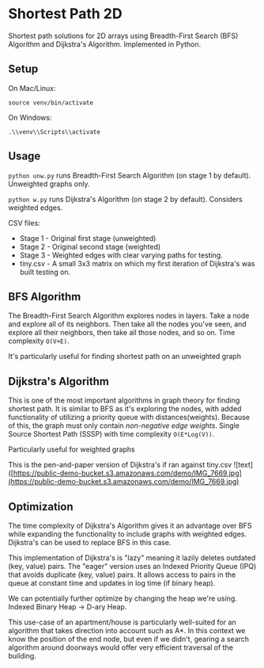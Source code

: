 # Shortest Path 2D
Shortest path solutions for 2D arrays using Breadth-First Search (BFS) Algorithm and Dijkstra's Algorithm. Implemented in Python.

## Setup

On Mac/Linux:

`source venv/bin/activate`

On Windows:

`.\\venv\\Scripts\\activate`

## Usage

`python unw.py` runs Breadth-First Search Algorithm (on stage 1 by default). Unweighted graphs only.

`python w.py` runs Dijkstra's Algorithm (on stage 2 by default). Considers weighted edges.

CSV files:
 - Stage 1 - Original first stage (unweighted)
 - Stage 2 - Original second stage (weighted)
 - Stage 3 - Weighted edges with clear varying paths for testing.
 - tiny.csv - A small 3x3 matrix on which my first iteration of Dijkstra's was built testing on.

## BFS Algorithm

The Breadth-First Search Algorithm explores nodes in layers. Take a node and explore all of its neighbors. Then take all the nodes you've seen, and explore all their neighbors, then take all those nodes, and so on. Time complexity `O(V+E)`.

It's particularly useful for finding shortest path on an unweighted graph

## Dijkstra's Algorithm

This is one of the most important algorithms in graph theory for finding shortest path. It is similar to BFS as it's exploring the nodes, with added functionality of utilizing a priority queue with distances(weights). Because of this, the graph must only contain _non-negative edge weights_. Single Source Shortest Path (SSSP) with time complexity `O(E*Log(V))`.

Particularly useful for weighted graphs

This is the pen-and-paper version of Dijkstra's if ran against tiny.csv
![text]([https://public-demo-bucket.s3.amazonaws.com/demo/IMG_7669.jpg](https://public-demo-bucket.s3.amazonaws.com/demo/IMG_7669.jpg)

## Optimization

The time complexity of Dijkstra's Algorithm gives it an advantage over BFS while expanding the functionality to include graphs with weighted edges. Dijkstra's can be used to replace BFS in this case.

This implementation of Dijkstra's is "lazy" meaning it lazily deletes outdated (key, value) pairs. The "eager" version uses an Indexed Priority Queue (IPQ) that avoids duplicate (key, value) pairs. It allows access to pairs in the queue at constant time and updates in log time (if binary heap).

We can potentially further optimize by changing the heap we're using. Indexed Binary Heap → D-ary Heap.

This use-case of an apartment/house is particularly well-suited for an algorithm that takes direction into account such as A*. In this context we know the position of the end node, but even if we didn't, gearing a search algorithm around doorways would offer very efficient traversal of the building.
